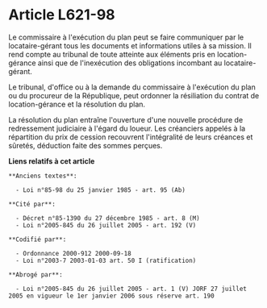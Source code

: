 # Article L621-98

Le commissaire à l'exécution du plan peut se faire communiquer par le locataire-gérant tous les documents et informations
utiles à sa mission. Il rend compte au tribunal de toute atteinte aux éléments pris en location-gérance ainsi que de
l'inexécution des obligations incombant au locataire-gérant.

Le tribunal, d'office ou à la demande du commissaire à l'exécution du plan ou du procureur de la République, peut ordonner la
résiliation du contrat de location-gérance et la résolution du plan.

La résolution du plan entraîne l'ouverture d'une nouvelle procédure de redressement judiciaire à l'égard du loueur. Les
créanciers appelés à la répartition du prix de cession recouvrent l'intégralité de leurs créances et sûretés, déduction faite
des sommes perçues.

**Liens relatifs à cet article**

	**Anciens textes**:

	  - Loi n°85-98 du 25 janvier 1985 - art. 95 (Ab)

	**Cité par**:

	  - Décret n°85-1390 du 27 décembre 1985 - art. 8 (M)
	  - Loi n°2005-845 du 26 juillet 2005 - art. 192 (V)

	**Codifié par**:

	  - Ordonnance 2000-912 2000-09-18
	  - Loi n°2003-7 2003-01-03 art. 50 I (ratification)

	**Abrogé par**:

	  - Loi n°2005-845 du 26 juillet 2005 - art. 1 (V) JORF 27 juillet 2005 en vigueur le 1er janvier 2006 sous réserve art. 190

